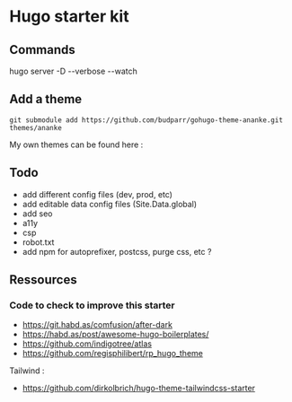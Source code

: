 # Hugo starter kit

## Commands

hugo server -D --verbose --watch

## Add a theme

```
git submodule add https://github.com/budparr/gohugo-theme-ananke.git themes/ananke
```

My own themes can be found here : 


## Todo

- add different config files (dev, prod, etc)
- add editable data config files (Site.Data.global)
- add seo
- a11y
- csp
- robot.txt
- add npm for autoprefixer, postcss, purge css, etc ?


## Ressources

### Code to check to improve this starter

- https://git.habd.as/comfusion/after-dark
- https://habd.as/post/awesome-hugo-boilerplates/
- https://github.com/indigotree/atlas
- https://github.com/regisphilibert/rp_hugo_theme

Tailwind :
- https://github.com/dirkolbrich/hugo-theme-tailwindcss-starter